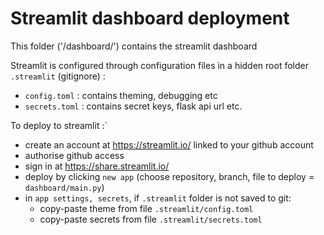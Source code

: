 # Streamlit dashboard deployment

This folder ('/dashboard/') contains the streamlit dashboard 

Streamlit is configured through configuration files in a hidden root folder `.streamlit` (gitignore) :
- `config.toml` : contains theming, debugging etc
- `secrets.toml` : contains secret keys, flask api url etc.

To deploy to streamlit :`
- create an account at <https://streamlit.io/> linked to your github account
- authorise github access
- sign in at <https://share.streamlit.io/>
- deploy by clicking `new app` (choose repository, branch, file to deploy = `dashboard/main.py`)
- in `app settings, secrets`, if `.streamlit` folder is not saved to git:
  - copy-paste theme from file `.streamlit/config.toml`
  - copy-paste secrets from file `.streamlit/secrets.toml`
